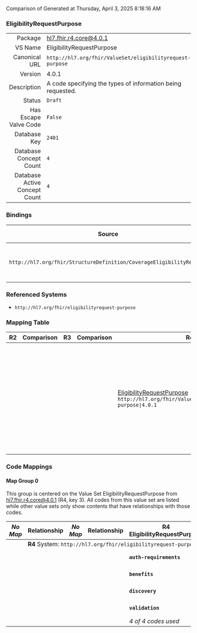 Comparison of 
Generated at Thursday, April 3, 2025 8:18:16 AM

### EligibilityRequestPurpose

|      |     |
| ---: | --- |
| Package | hl7.fhir.r4.core@4.0.1 |
| VS Name | EligibilityRequestPurpose |
| Canonical URL | `http://hl7.org/fhir/ValueSet/eligibilityrequest-purpose` |
| Version | 4.0.1 |
| Description | A code specifying the types of information being requested. |
| Status | `Draft` |
| Has Escape Valve Code | `False` |
| Database Key | `2401` |
| Database Concept Count | `4` |
| Database Active Concept Count | `4` |
### Bindings

| Source | Element | Binding | Strength | Element Short |
| ------ | ------- | ------- | -------- | ------------- |
| `http://hl7.org/fhir/StructureDefinition/CoverageEligibilityRequest` | `CoverageEligibilityRequest.purpose` | `http://hl7.org/fhir/ValueSet/eligibilityrequest-purpose\|4.0.1` | `Required` | auth-requirements \| benefits \| discovery \| validation |

### Referenced Systems

* `http://hl7.org/fhir/eligibilityrequest-purpose`
### Mapping Table

| R2 | Comparison | R3 | Comparison | R4 | Comparison | R4B | Comparison | R5
| --- | --- | --- | --- | --- | --- | --- | --- | ---
| | | | | [EligibilityRequestPurpose](/docs/R4/ValueSets/EligibilityRequestPurpose.md)<br/> `http://hl7.org/fhir/ValueSet/eligibilityrequest-purpose\|4.0.1` | →→→→→→→<br/>`Equivalent`<br/>- DBKey: `1485`<br/>- Reviewed: `n/a`<br/>- By: `n/a`<br/>→→→→→→→<hr/>←←←←←←←<br/>`Equivalent`<br/>- DBKey: `1486`<br/>- Reviewed: `n/a`<br/>- By: `n/a`<br/>←←←←←←←| [EligibilityRequestPurpose](/docs/R4B/ValueSets/EligibilityRequestPurpose.md)<br/> `http://hl7.org/fhir/ValueSet/eligibilityrequest-purpose\|4.3.0` | →→→→→→→<br/>`Equivalent`<br/>- DBKey: `787`<br/>- Reviewed: `n/a`<br/>- By: `n/a`<br/>→→→→→→→<hr/>←←←←←←←<br/>`Equivalent`<br/>- DBKey: `1048`<br/>- Reviewed: `n/a`<br/>- By: `n/a`<br/>←←←←←←←| [EligibilityRequestPurpose](/docs/R5/ValueSets/EligibilityRequestPurpose.md)<br/> `http://hl7.org/fhir/ValueSet/eligibilityrequest-purpose\|5.0.0` 

### Code Mappings


#### Map Group 0

This group is centered on the Value Set EligibilityRequestPurpose from hl7.fhir.r4.core@4.0.1 (R4, key 3).
All codes from this value set are listed while other value sets only show contents that have relationships with those codes.

| *No Map* | Relationship | *No Map* | Relationship | R4 EligibilityRequestPurpose| Relationship | [R4B EligibilityRequestPurpose](/docs/R4B/ValueSets/EligibilityRequestPurpose.md)| Relationship | [R5 EligibilityRequestPurpose](/docs/R5/ValueSets/EligibilityRequestPurpose.md)
| --- | --- | --- | --- | --- | --- | --- | --- | ---
| <td colspan="8">**R4** System: `http://hl7.org/fhir/eligibilityrequest-purpose`
| | | | | **`auth-requirements`**| _Equivalent_ <br/>(15828/15829)| `auth-requirements`| _Equivalent_ <br/>(7505/9769)| `auth-requirements`
| | | | | **`benefits`**| _Equivalent_ <br/>(15830/15831)| `benefits`| _Equivalent_ <br/>(7503/9767)| `benefits`
| | | | | **`discovery`**| _Equivalent_ <br/>(15832/15833)| `discovery`| _Equivalent_ <br/>(7504/9768)| `discovery`
| | | | | **`validation`**| _Equivalent_ <br/>(15834/15835)| `validation`| _Equivalent_ <br/>(7506/9770)| `validation`
| | | | | *4 of 4 codes used* | | *4 of 4 codes used* | | *4 of 4 codes used* 

